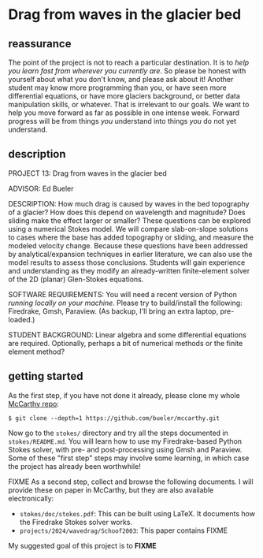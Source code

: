 # Drag from waves in the glacier bed

## reassurance

The point of the project is not to reach a particular destination.  It is to _help you learn fast from wherever you currently are_.  So please be honest with yourself about what you don't know, and please ask about it!  Another student may know more programming than you, or have seen more differential equations, or have more glaciers background, or better data manipulation skills, or whatever.  That is irrelevant to our goals.  We want to help you move forward as far as possible in one intense week.  Forward progress will be from things _you_ understand into things _you_ do not yet understand.

## description

PROJECT 13: Drag from waves in the glacier bed

ADVISOR: Ed Bueler

DESCRIPTION:  How much drag is caused by waves in the bed topography of a glacier?  How does this depend on wavelength and magnitude?  Does sliding make the effect larger or smaller?  These questions can be explored using a numerical Stokes model.  We will compare slab-on-slope solutions to cases where the base has added topography or sliding, and measure the modeled velocity change.  Because these questions have been addressed by analytical/expansion techniques in earlier literature, we can also use the model results to assess those conclusions.  Students will gain experience and understanding as they modify an already-written finite-element solver of the 2D (planar) Glen-Stokes equations.

SOFTWARE REQUIREMENTS: You will need a recent version of Python _running locally on your machine_.  Please try to build/install the following: Firedrake, Gmsh, Paraview.  (As backup, I'll bring an extra laptop, pre-loaded.)

STUDENT BACKGROUND: Linear algebra and some differential equations are required.  Optionally, perhaps a bit of numerical methods or the finite element method?

## getting started

As the first step, if you have not done it already, please clone my whole [McCarthy repo](https://github.com/bueler/mccarthy):

    $ git clone --depth=1 https://github.com/bueler/mccarthy.git

Now go to the `stokes/` directory and try all the steps documented in `stokes/README.md`.  You will learn how to use my Firedrake-based Python Stokes solver, with pre- and post-processing using Gmsh and Paraview.  Some of these "first step" steps may involve some learning, in which case the project has already been worthwhile!

FIXME As a second step, collect and browse the following documents.  I will provide these on paper in McCarthy, but they are also available electronically:

  * `stokes/doc/stokes.pdf`:  This can be built using LaTeX.  It documents how the Firedrake Stokes solver works.
  * `projects/2024/wavedrag/Schoof2003`:  This paper contains FIXME

My suggested goal of this project is to **FIXME**
